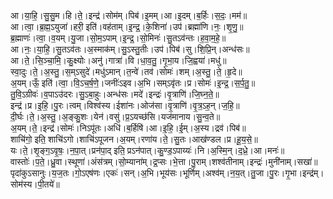 

  
आ।या॒हि॒।सु॒सु॒म।हि।ते॒।इन्द्र॑।सोम॑म्।पिब॑।इ॒मम्।आ।इ॒दम्।ब॒र्हिः।स॒दः॒।मम॑॥  
आ।त्वा॒।ब्र॒ह्म॒ऽयुजा॑।हरी॒ इति॑।वह॑ताम्।इ॒न्द्र॒।के॒शिना॑।उप॑।ब्रह्मा॑णि।नः॒।शृ॒णु॒॥  
ब्र॒ह्माणः॑।त्वा॒।व॒यम्।यु॒जा।सो॒म॒ऽपाम्।इ॒न्द्र॒।सो॒मिनः॑।सु॒तऽव॑न्तः।ह॒वा॒म॒हे॒॥  
आ।नः॒।या॒हि॒।सु॒तऽव॑तः।अ॒स्माक॑म्।सु॒ऽस्तु॒तीः।उप॑।पिब॑।सु।शि॒प्रि॒न्।अन्ध॑सः॥  
आ।ते॒।सि॒ञ्चा॒मि॒।कु॒क्ष्योः।अनु॑।गात्रा॑।वि।धा॒व॒तु॒।गृ॒भा॒य।जि॒ह्वया॑।मधु॑॥  
स्वा॒दुः।ते॒।अ॒स्तु॒।स॒म्ऽसुदे॑।मधु॑ऽमान्।त॒न्वे॑।तव॑।सोमः॑।शम्।अ॒स्तु॒।ते॒।हृ॒दे॥  
अ॒यम्।ऊँ॒ इति॑।त्वा॒।वि॒ऽच॒र्ष॒णे॒।जनीः॑ऽइव।अ॒भि।सम्ऽवृ॑तः।प्र।सोमः॑।इ॒न्द्र॒।स॒र्प॒तु॒॥  
तु॒वि॒ऽग्रीवः॑।व॒पाऽउ॑दरः।सु॒ऽबा॒हुः।अन्ध॑सः।मदे॑।इन्द्रः॑।वृ॒त्राणि॑।जि॒घ्न॒ते॒॥  
इन्द्र॑।प्र।इ॒हि॒।पु॒रः।त्वम्।विश्व॑स्य।ईशा॑नः।ओज॑सा।वृ॒त्राणि॑।वृ॒त्र॒ऽह॒न्।ज॒हि॒॥  
दी॒र्घः।ते॒।अ॒स्तु॒।अ॒ङ्कु॒शः।येन॑।वसु॑।प्र॒ऽयच्छ॑सि।यज॑मानाय।सु॒न्व॒ते॥  
अ॒यम्।ते॒।इन्द्र॑।सोमः॑।निऽपू॑तः।अधि॑।ब॒र्हिषि॑।आ।इ॒हि॒।ई॒म्।अ॒स्य।द्रव॑।पिब॑॥  
शाचि॑गो॒ इति॒ शाचि॑ऽगो।शाचि॑ऽपूजन।अ॒यम्।रणा॑य।ते॒।सु॒तः।आख॑ण्डल।प्र।हू॒य॒से॒॥  
यः।ते॒।शृ॒ङ्ग॒ऽवृ॒षः॒।न॒पा॒त्।प्रन॑पा॒द् इति॒ प्रऽन॑पात्।कु॒ण्ड॒ऽपाय्यः॑।नि।अ॒स्मि॒न्।द॒ध्रे॒।आ।मनः॑॥  
वास्तोः॑।प॒ते॒।ध्रु॒वा।स्थूणा॑।अंस॑त्रम्।सो॒म्याना॑म्।द्र॒प्सः।भे॒त्ता।पु॒राम्।शश्व॑तीनाम्।इन्द्रः॑।मुनी॑नाम्।सखा॑॥  
पृदा॑कुऽसानुः।य॒ज॒तः।गो॒ऽएष॑णः।एकः॑।सन्।अ॒भि।भूय॑सः।भूर्णिम्।अश्व॑म्।न॒य॒त्।तु॒जा।पु॒रः।गृ॒भा।इन्द्र॑म्।सोम॑स्य।पी॒तये॑॥  
